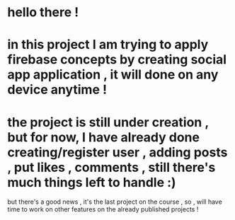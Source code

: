 # hello there ! 

# in this project I am trying to apply firebase concepts by creating social app application , it will done on any device anytime !

# the project is still under creation , but for now, I have already done creating/register user , adding posts , put likes , comments , still there's much things left to handle :)

but there's a good news , it's the last project on the course , so , will have time to work on other features on the already published projects !


